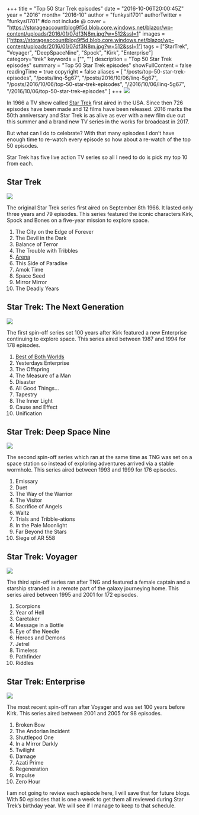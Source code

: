 +++
title = "Top 50 Star Trek episodes"
date = "2016-10-06T20:00:45Z"
year = "2016"
month= "2016-10"
author = "funkysi1701"
authorTwitter = "funkysi1701" #do not include @
cover = "https://storageaccountblog9f5d.blob.core.windows.net/blazor/wp-content/uploads/2016/01/07df3N8m.jpg?w=512&ssl=1"
images = ['https://storageaccountblog9f5d.blob.core.windows.net/blazor/wp-content/uploads/2016/01/07df3N8m.jpg?w=512&ssl=1']
tags = ["StarTrek", "Voyager", "DeepSpaceNine", "Spock", "Kirk", "Enterprise"]
category="trek"
keywords = ["", ""]
description =  "Top 50 Star Trek episodes"
summary = "Top 50 Star Trek episodes"
showFullContent = false
readingTime = true
copyright = false
aliases = [
    "/posts/top-50-star-trek-episodes",
    "/posts/linq-5g67",
    "/posts/2016/10/06/linq-5g67",
    "/posts/2016/10/06/top-50-star-trek-episodes",
    "/2016/10/06/linq-5g67",
    "/2016/10/06/top-50-star-trek-episodes"
]
+++
![](https://storageaccountblog9f5d.blob.core.windows.net/blazor/wp-content/uploads/2016/01/07df3N8m.jpg?w=512&ssl=1)

In 1966 a TV show called [Star Trek](http://www.startrek.com/) first aired in the USA. Since then 726 episodes have been made and 12 films have been released. 2016 marks the 50th anniversary and Star Trek is as alive as ever with a new film due out this summer and a brand new TV series in the works for broadcast in 2017.

But what can I do to celebrate? With that many episodes I don’t have enough time to re-watch every episode so how about a re-watch of the top 50 episodes.

Star Trek has five live action TV series so all I need to do is pick my top 10 from each.

## Star Trek

![](https://storageaccountblog9f5d.blob.core.windows.net/blazor/wp-content/uploads/2016/01/Landing_party_beams_up_from_Guardian_planet.jpg?resize=300%2C225&ssl=1)

The original Star Trek series first aired on September 8th 1966. It lasted only three years and 79 episodes. This series featured the iconic characters Kirk, Spock and Bones on a five-year mission to explore space.

1. The City on the Edge of Forever
2. The Devil in the Dark
3. Balance of Terror
4. The Trouble with Tribbles
5. [Arena](http://www.funkysi1701.com/2016/01/21/star-trek-episode-review-arena/)
6. This Side of Paradise
7. Amok Time
8. Space Seed
9. Mirror Mirror
10. The Deadly Years

## Star Trek: The Next Generation

![](https://storageaccountblog9f5d.blob.core.windows.net/blazor/wp-content/uploads/2016/01/Senior_staff_poker_game.jpg?resize=300%2C226&ssl=1)

The first spin-off series set 100 years after Kirk featured a new Enterprise continuing to explore space. This series aired between 1987 and 1994 for 178 episodes.

1. [Best of Both Worlds](http://www.funkysi1701.com/2016/02/18/star-trek-episode-review-the-best-of-both-worlds/)
2. Yesterdays Enterprise
3. The Offspring
4. The Measure of a Man
5. Disaster
6. All Good Things…
7. Tapestry
8. The Inner Light
9. Cause and Effect
10. Unification

## Star Trek: Deep Space Nine

![](https://storageaccountblog9f5d.blob.core.windows.net/blazor/wp-content/uploads/2016/01/Federation_fleet_prepares_to_engage_Dominion_fleet.jpg?resize=300%2C229&ssl=1)

The second spin-off series which ran at the same time as TNG was set on a space station so instead of exploring adventures arrived via a stable wormhole. This series aired between 1993 and 1999 for 176 episodes.

1. Emissary
2. Duet
3. The Way of the Warrior
4. The Visitor
5. Sacrifice of Angels
6. Waltz
7. Trials and Tribble-ations
8. In the Pale Moonlight
9. Far Beyond the Stars
10. Siege of AR 558

## Star Trek: Voyager

![](https://storageaccountblog9f5d.blob.core.windows.net/blazor/wp-content/uploads/2016/01/Voyager_away_team.jpg?resize=300%2C246&ssl=1)

The third spin-off series ran after TNG and featured a female captain and a starship stranded in a remote part of the galaxy journeying home. This series aired between 1995 and 2001 for 172 episodes.

1. Scorpions
2. Year of Hell
3. Caretaker
4. Message in a Bottle
5. Eye of the Needle
6. Heroes and Demons
7. Jetrel
8. Timeless
9. Pathfinder
10. Riddles

## Star Trek: Enterprise

![](https://storageaccountblog9f5d.blob.core.windows.net/blazor/wp-content/uploads/2016/01/Andorians_pjem.jpg?resize=300%2C207&ssl=1)

The most recent spin-off ran after Voyager and was set 100 years before Kirk. This series aired between 2001 and 2005 for 98 episodes.

1. Broken Bow
2. The Andorian Incident
3. Shuttlepod One
4. In a Mirror Darkly
5. Twilight
6. Damage
7. Azati Prime
8. Regeneration
9. Impulse
10. Zero Hour

I am not going to review each episode here, I will save that for future blogs. With 50 episodes that is one a week to get them all reviewed during Star Trek’s birthday year. We will see if I manage to keep to that schedule.